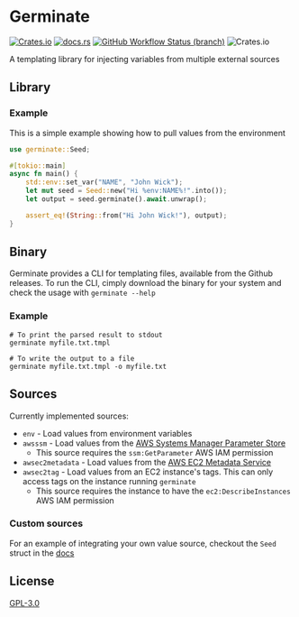 # Germinate

[![Crates.io](https://img.shields.io/crates/v/germinate?style=flat-square)](https://crates.io/crates/germinate)
[![docs.rs](https://img.shields.io/badge/docs-latest-blue?style=flat-square)](https://docs.rs/germinate)
[![GitHub Workflow Status (branch)](https://img.shields.io/github/workflow/status/itmecho/germinate/CI/master?style=flat-square)](https://github.com/itmecho/germinate/actions?query=workflow%3ACI)
![Crates.io](https://img.shields.io/crates/d/germinate?style=flat-square)

A templating library for injecting variables from multiple external sources

## Library

### Example

This is a simple example showing how to pull values from the environment

```rust
use germinate::Seed;

#[tokio::main]
async fn main() {
    std::env::set_var("NAME", "John Wick");
    let mut seed = Seed::new("Hi %env:NAME%!".into());
    let output = seed.germinate().await.unwrap();

    assert_eq!(String::from("Hi John Wick!"), output);
}
```

## Binary
Germinate provides a CLI for templating files, available from the Github releases. To run the CLI, cimply download the binary for your system and check the usage with `germinate --help`

### Example

```
# To print the parsed result to stdout
germinate myfile.txt.tmpl

# To write the output to a file
germinate myfile.txt.tmpl -o myfile.txt
```

## Sources

Currently implemented sources:

* `env` - Load values from environment variables
* `awsssm` - Load values from the [AWS Systems Manager Parameter Store](https://docs.aws.amazon.com/systems-manager/latest/userguide/systems-manager-parameter-store.html)
    * This source requires the `ssm:GetParameter` AWS IAM permission
* `awsec2metadata` - Load values from the [AWS EC2 Metadata Service](https://docs.aws.amazon.com/AWSEC2/latest/UserGuide/instancedata-data-retrieval.html)
* `awsec2tag` - Load values from an EC2 instance's tags. This can only access tags on the instance running `germinate`
    * This source requires the instance to have the `ec2:DescribeInstances` AWS IAM permission

### Custom sources
For an example of integrating your own value source, checkout the `Seed` struct in the [docs](https://docs.rs/germinate)

## License

[GPL-3.0](https://github.com/itmecho/germinate/blob/master/LICENSE)
